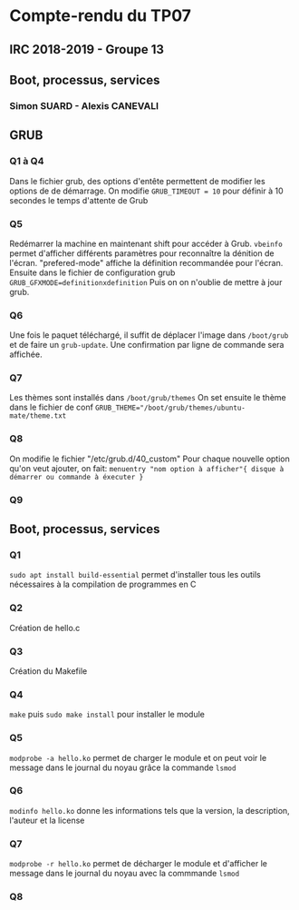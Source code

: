 # Compte-rendu du TP07
## IRC 2018-2019 - Groupe 13
## Boot, processus, services
### Simon SUARD - Alexis CANEVALI
## GRUB
### Q1 à Q4
Dans le fichier grub, des options d'entête permettent de modifier les options de de démarrage.
On modifie `GRUB_TIMEOUT = 10`  pour définir à 10 secondes le temps d'attente de Grub
### Q5
Redémarrer la machine en maintenant shift pour accéder à Grub.
`vbeinfo` permet d'afficher différents paramètres pour reconnaître la dénition de l'écran.
"prefered-mode" affiche la définition recommandée pour l'écran.
Ensuite dans le fichier de configuration grub `GRUB_GFXMODE=definitionxdefinition`
Puis on on n'oublie de mettre à jour grub.
### Q6
Une fois le paquet téléchargé, il suffit de déplacer l'image dans `/boot/grub` et de faire un `grub-update`. Une confirmation par ligne de commande sera affichée.
### Q7 
Les thèmes sont installés dans `/boot/grub/themes`
On set ensuite le thème dans le fichier de conf `GRUB_THEME="/boot/grub/themes/ubuntu-mate/theme.txt`
### Q8
On modifie le fichier "/etc/grub.d/40_custom" 
Pour chaque nouvelle option qu'on veut ajouter, on fait:
`menuentry "nom option à afficher"{
   disque à démarrer ou commande à éxecuter
}`
### Q9

## Boot, processus, services
### Q1
`sudo apt install build-essential` permet d'installer tous les outils nécessaires à la compilation de programmes en C
### Q2
Création de hello.c
### Q3
Création du Makefile
### Q4
`make` puis `sudo make install` pour installer le module
### Q5
`modprobe -a hello.ko` permet de charger le module et on peut voir le message dans le journal du noyau grâce la commande `lsmod`
### Q6
`modinfo hello.ko` donne les informations tels que la version, la description, l'auteur et la license
### Q7
`modprobe -r hello.ko` permet de décharger le module et d'afficher le message dans le journal du noyau avec la commmande `lsmod`
### Q8

